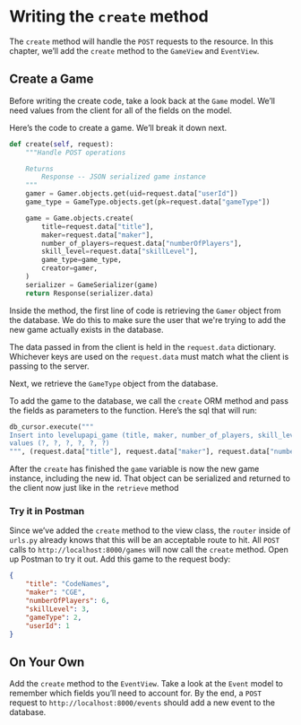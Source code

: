 # Writing the `create` method

The `create` method will handle the `POST` requests to the resource. In this chapter, we’ll add the `create` method to the `GameView` and `EventView`.

## Create a Game

Before writing the create code, take a look back at the `Game` model. We’ll need values from the client for all of the fields on the model.

Here’s the code to create a game. We’ll break it down next.

```python
def create(self, request):
    """Handle POST operations

    Returns
        Response -- JSON serialized game instance
    """
    gamer = Gamer.objects.get(uid=request.data["userId"])
    game_type = GameType.objects.get(pk=request.data["gameType"])

    game = Game.objects.create(
        title=request.data["title"],
        maker=request.data["maker"],
        number_of_players=request.data["numberOfPlayers"],
        skill_level=request.data["skillLevel"],
        game_type=game_type,
        creator=gamer,
    )
    serializer = GameSerializer(game)
    return Response(serializer.data)
```

Inside the method, the first line of code is retrieving the `Gamer` object from the database. We do this to make sure the user that we're trying to add the new game actually exists in the database.

The data passed in from the client is held in the `request.data` dictionary. Whichever keys are used on the `request.data` must match what the client is passing to the server.

Next, we retrieve the `GameType` object from the database.

To add the game to the database, we call the `create` ORM method and pass the fields as parameters to the function. Here’s the sql that will run:

```python
db_cursor.execute("""
Insert into levelupapi_game (title, maker, number_of_players, skill_level, gamer_id, game_type_id)
values (?, ?, ?, ?, ?, ?)
""", (request.data["title"], request.data["maker"], request.data["numberOfPlayers"], request.data["skillLevel"], gamer, game_type))
```

After the `create` has finished the `game` variable is now the new game instance, including the new id. That object can be serialized and returned to the client now just like in the `retrieve` method

### Try it in Postman

Since we’ve added the `create` method to the view class, the `router` inside of `urls.py` already knows that this will be an acceptable route to hit. All `POST` calls to `http://localhost:8000/games` will now call the `create` method. Open up Postman to try it out. Add this game to the request body:

```json
{
    "title": "CodeNames",
    "maker": "CGE",
    "numberOfPlayers": 6,
    "skillLevel": 3,
    "gameType": 2,
    "userId": 1
}
```

## On Your Own

Add the `create` method to the `EventView`. Take a look at the `Event` model to remember which fields you’ll need to account for. By the end, a `POST` request to `http://localhost:8000/events` should add a new event to the database.
